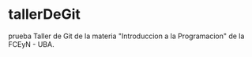 # tallerDeGit
prueba
Taller de Git de la materia "Introduccion a la Programacion" de la FCEyN - UBA. 
